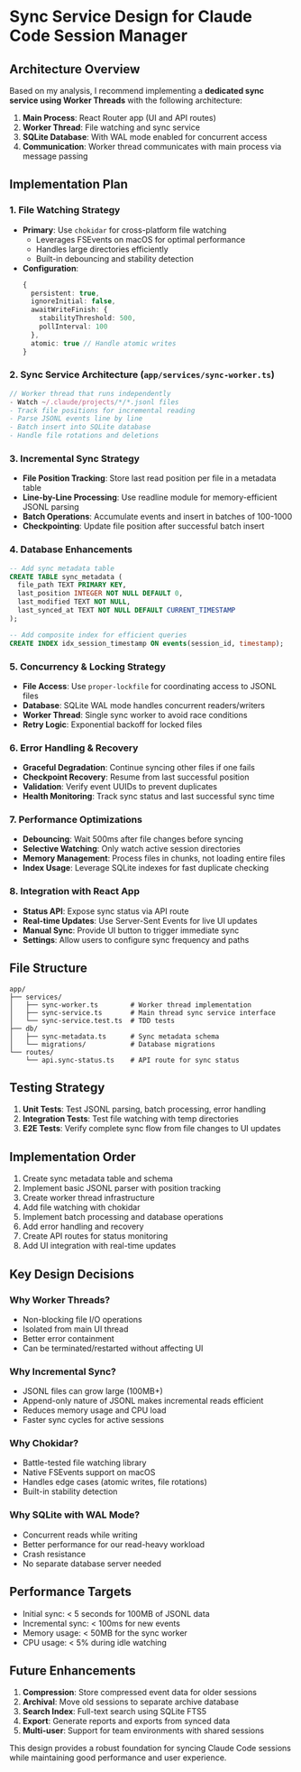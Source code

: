 # Sync Service Design for Claude Code Session Manager

## Architecture Overview

Based on my analysis, I recommend implementing a **dedicated sync service using Worker Threads** with the following architecture:

1. **Main Process**: React Router app (UI and API routes)
2. **Worker Thread**: File watching and sync service
3. **SQLite Database**: With WAL mode enabled for concurrent access
4. **Communication**: Worker thread communicates with main process via message passing

## Implementation Plan

### 1. File Watching Strategy

- **Primary**: Use `chokidar` for cross-platform file watching
  - Leverages FSEvents on macOS for optimal performance
  - Handles large directories efficiently
  - Built-in debouncing and stability detection
- **Configuration**:
  ```typescript
  {
    persistent: true,
    ignoreInitial: false,
    awaitWriteFinish: {
      stabilityThreshold: 500,
      pollInterval: 100
    },
    atomic: true // Handle atomic writes
  }
  ```

### 2. Sync Service Architecture (`app/services/sync-worker.ts`)

```typescript
// Worker thread that runs independently
- Watch ~/.claude/projects/*/*.jsonl files
- Track file positions for incremental reading
- Parse JSONL events line by line
- Batch insert into SQLite database
- Handle file rotations and deletions
```

### 3. Incremental Sync Strategy

- **File Position Tracking**: Store last read position per file in a metadata table
- **Line-by-Line Processing**: Use readline module for memory-efficient JSONL parsing
- **Batch Operations**: Accumulate events and insert in batches of 100-1000
- **Checkpointing**: Update file position after successful batch insert

### 4. Database Enhancements

```sql
-- Add sync metadata table
CREATE TABLE sync_metadata (
  file_path TEXT PRIMARY KEY,
  last_position INTEGER NOT NULL DEFAULT 0,
  last_modified TEXT NOT NULL,
  last_synced_at TEXT NOT NULL DEFAULT CURRENT_TIMESTAMP
);

-- Add composite index for efficient queries
CREATE INDEX idx_session_timestamp ON events(session_id, timestamp);
```

### 5. Concurrency & Locking Strategy

- **File Access**: Use `proper-lockfile` for coordinating access to JSONL files
- **Database**: SQLite WAL mode handles concurrent readers/writers
- **Worker Thread**: Single sync worker to avoid race conditions
- **Retry Logic**: Exponential backoff for locked files

### 6. Error Handling & Recovery

- **Graceful Degradation**: Continue syncing other files if one fails
- **Checkpoint Recovery**: Resume from last successful position
- **Validation**: Verify event UUIDs to prevent duplicates
- **Health Monitoring**: Track sync status and last successful sync time

### 7. Performance Optimizations

- **Debouncing**: Wait 500ms after file changes before syncing
- **Selective Watching**: Only watch active session directories
- **Memory Management**: Process files in chunks, not loading entire files
- **Index Usage**: Leverage SQLite indexes for fast duplicate checking

### 8. Integration with React App

- **Status API**: Expose sync status via API route
- **Real-time Updates**: Use Server-Sent Events for live UI updates
- **Manual Sync**: Provide UI button to trigger immediate sync
- **Settings**: Allow users to configure sync frequency and paths

## File Structure

```
app/
├── services/
│   ├── sync-worker.ts        # Worker thread implementation
│   ├── sync-service.ts       # Main thread sync service interface
│   └── sync-service.test.ts  # TDD tests
├── db/
│   ├── sync-metadata.ts      # Sync metadata schema
│   └── migrations/           # Database migrations
└── routes/
    └── api.sync-status.ts    # API route for sync status
```

## Testing Strategy

1. **Unit Tests**: Test JSONL parsing, batch processing, error handling
2. **Integration Tests**: Test file watching with temp directories
3. **E2E Tests**: Verify complete sync flow from file changes to UI updates

## Implementation Order

1. Create sync metadata table and schema
2. Implement basic JSONL parser with position tracking
3. Create worker thread infrastructure
4. Add file watching with chokidar
5. Implement batch processing and database operations
6. Add error handling and recovery
7. Create API routes for status monitoring
8. Add UI integration with real-time updates

## Key Design Decisions

### Why Worker Threads?
- Non-blocking file I/O operations
- Isolated from main UI thread
- Better error containment
- Can be terminated/restarted without affecting UI

### Why Incremental Sync?
- JSONL files can grow large (100MB+)
- Append-only nature of JSONL makes incremental reads efficient
- Reduces memory usage and CPU load
- Faster sync cycles for active sessions

### Why Chokidar?
- Battle-tested file watching library
- Native FSEvents support on macOS
- Handles edge cases (atomic writes, file rotations)
- Built-in stability detection

### Why SQLite with WAL Mode?
- Concurrent reads while writing
- Better performance for our read-heavy workload
- Crash resistance
- No separate database server needed

## Performance Targets

- Initial sync: < 5 seconds for 100MB of JSONL data
- Incremental sync: < 100ms for new events
- Memory usage: < 50MB for the sync worker
- CPU usage: < 5% during idle watching

## Future Enhancements

1. **Compression**: Store compressed event data for older sessions
2. **Archival**: Move old sessions to separate archive database
3. **Search Index**: Full-text search using SQLite FTS5
4. **Export**: Generate reports and exports from synced data
5. **Multi-user**: Support for team environments with shared sessions

This design provides a robust foundation for syncing Claude Code sessions while maintaining good performance and user experience.